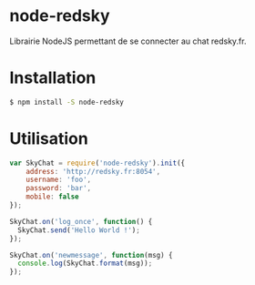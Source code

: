 # node-redsky

Librairie NodeJS permettant de se connecter au chat redsky.fr.

# Installation

```sh
$ npm install -S node-redsky
```

# Utilisation

```js
var SkyChat = require('node-redsky').init({
	address: 'http://redsky.fr:8054',
	username: 'foo',
	password: 'bar',
	mobile: false
});

SkyChat.on('log_once', function() {
  SkyChat.send('Hello World !');
});

SkyChat.on('newmessage', function(msg) {
  console.log(SkyChat.format(msg));
});
```
